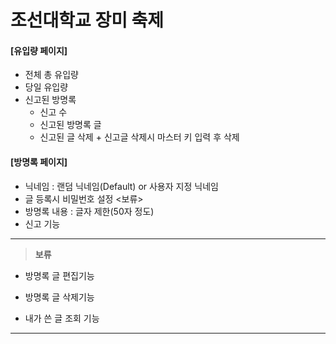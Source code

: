 # 조선대학교 장미 축제 



#### **[유입량 페이지]**

+ 전체 총 유입량
+ 당일 유입량
+ 신고된 방명록
  + 신고 수
  + 신고된 방명록 글
  + 신고된  글 삭제
    	+ 신고글 삭제시 마스터 키 입력 후 삭제



#### **[방명록 페이지]**

+ 닉네임 : 랜덤 닉네임(Default) or 사용자 지정 닉네임
+ 글 등록시 비밀번호 설정 <보류>
+ 방명록 내용 : 글자 제한(50자 정도)
+ 신고 기능

---



>  **보류**

+ 방명록 글 편집기능

+ 방명록 글 삭제기능

+ 내가 쓴 글 조회 기능



---

### 
